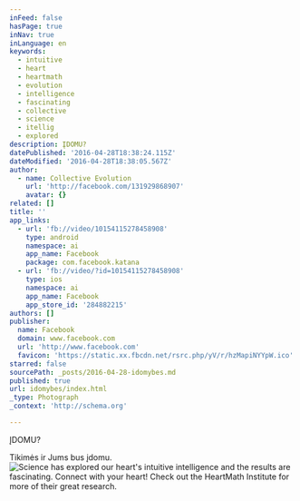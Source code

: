```yaml
---
inFeed: false
hasPage: true
inNav: true
inLanguage: en
keywords:
  - intuitive
  - heart
  - heartmath
  - evolution
  - intelligence
  - fascinating
  - collective
  - science
  - itellig
  - explored
description: ĮDOMU?
datePublished: '2016-04-28T18:38:24.115Z'
dateModified: '2016-04-28T18:38:05.567Z'
author:
  - name: Collective Evolution
    url: 'http://facebook.com/131929868907'
    avatar: {}
related: []
title: ''
app_links:
  - url: 'fb://video/10154115278458908'
    type: android
    namespace: ai
    app_name: Facebook
    package: com.facebook.katana
  - url: 'fb://video/?id=10154115278458908'
    type: ios
    namespace: ai
    app_name: Facebook
    app_store_id: '284882215'
authors: []
publisher:
  name: Facebook
  domain: www.facebook.com
  url: 'http://www.facebook.com'
  favicon: 'https://static.xx.fbcdn.net/rsrc.php/yV/r/hzMapiNYYpW.ico'
starred: false
sourcePath: _posts/2016-04-28-idomybes.md
published: true
url: idomybes/index.html
_type: Photograph
_context: 'http://schema.org'

---
```

ĮDOMU?

Tikimės ir Jums bus įdomu.
![Science has explored our heart's intuitive intelligence and the results are fascinating. Connect with your heart! Check out the HeartMath Institute for more of their great research.](https://s3-us-west-2.amazonaws.com/the-grid-img/p/e06913495f2f64c62291a511afb7b795241c5836.jpg)
